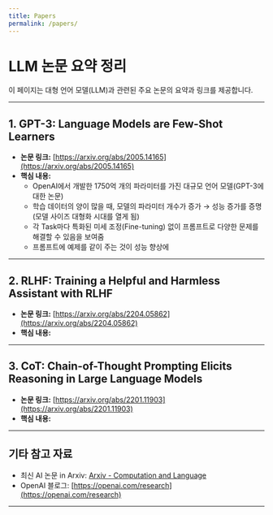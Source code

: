 ```yaml
---
title: Papers
permalink: /papers/
---
```


# LLM 논문 요약 정리

이 페이지는 대형 언어 모델(LLM)과 관련된 주요 논문의 요약과 링크를 제공합니다.

---

## 1. GPT-3: Language Models are Few-Shot Learners
- **논문 링크:** [https://arxiv.org/abs/2005.14165](https://arxiv.org/abs/2005.14165)
- **핵심 내용:**
  - OpenAI에서 개발한 1750억 개의 파라미터를 가진 대규모 언어 모델(GPT-3에 대한 논문)
  - 학습 데이터의 양이 많을 때, 모델의 파라미터 개수가 증가 → 성능 증가를 증명(모델 사이즈 대형화 시대를 열게 됨)
  - 각 Task마다 특화된 미세 조정(Fine-tuning) 없이 프롬프트로 다양한 문제를 해결할 수 있음을 보여줌 
  - 프롬프트에 예제를 같이 주는 것이 성능 향상에 

---

## 2. RLHF: Training a Helpful and Harmless Assistant with RLHF
- **논문 링크:** [https://arxiv.org/abs/2204.05862](https://arxiv.org/abs/2204.05862)
- **핵심 내용:**

---

## 3. CoT: Chain-of-Thought Prompting Elicits Reasoning in Large Language Models
- **논문 링크:** [https://arxiv.org/abs/2201.11903](https://arxiv.org/abs/2201.11903)
- **핵심 내용:**

---

## 기타 참고 자료
- 최신 AI 논문 in Arxiv: [Arxiv - Computation and Language](https://arxiv.org/list/cs.CL/recent)
- OpenAI 블로그: [https://openai.com/research](https://openai.com/research)

---
